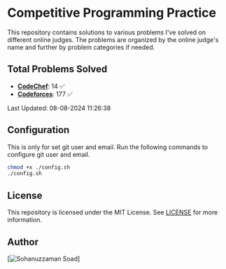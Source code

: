 # Competitive Programming Practice

This repository contains solutions to various problems I've solved on different online judges. The problems are organized by the online judge's name and further by problem categories if needed.

## Total Problems Solved

- [**CodeChef**](./CodeChef): 14 ✅
- [**Codeforces**](./Codeforces): 177 ✅



Last Updated: 08-08-2024 11:26:38

## Configuration
This is only for set git user and email. Run the following commands to configure git user and email.
```bash
chmod +x ./config.sh
./config.sh
```
## License
This repository is licensed under the MIT License. See [LICENSE](LICENSE) for more information.

## Author
[![Sohanuzzaman Soad](https://avatars.githubusercontent.com/u/44132311?v=4)]

